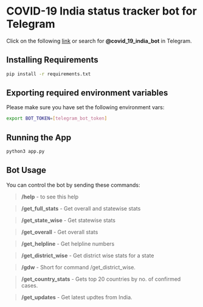 # COVID-19 India status tracker bot for Telegram

Click on the following [link](https://t.me/covid_19_india_bot) or search for **@covid_19_india_bot** in Telegram.

## Installing Requirements 

```bash
pip install -r requirements.txt
```

## Exporting required environment variables
Please make sure you have set the following environment vars:
```bash
export BOT_TOKEN=[telegram_bot_token]
```

## Running the App
```bash
python3 app.py
```

## Bot Usage
You can control the bot by sending these commands:
> **/help** - to see this help

>**/get_full_stats** - Get overall and statewise stats

>**/get_state_wise** - Get statewise stats

>**/get_overall** - Get overall stats

>**/get_helpline** - Get helpline numbers

>**/get_district_wise** - Get district wise stats for a state

>**/gdw** - Short for command /get_district_wise.

>**/get_country_stats** - Gets top 20 countries by no. of confirmed cases.

>**/get_updates** - Get latest updtes from India.
